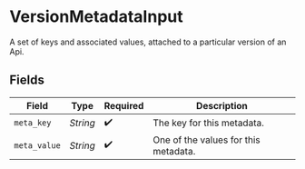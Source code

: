 # VersionMetadataInput

A set of keys and associated values, attached to a particular version of an Api.


## Fields

| Field                                | Type                                 | Required                             | Description                          |
| ------------------------------------ | ------------------------------------ | ------------------------------------ | ------------------------------------ |
| `meta_key`                           | *String*                             | :heavy_check_mark:                   | The key for this metadata.           |
| `meta_value`                         | *String*                             | :heavy_check_mark:                   | One of the values for this metadata. |